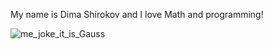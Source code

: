 My name is Dima Shirokov and I love Math and programming!

![me_joke_it_is_Gauss](https://assets.atlasobscura.com/media/W1siZiIsInVwbG9hZHMvcGxhY2VfaW1hZ2VzLzYwZTg2MWQwYzE1MzdmZDljOV9HYXVzcyAzYS5qcGciXSxbInAiLCJ0aHVtYiIsIjEyMDB4PiJdLFsicCIsImNvbnZlcnQiLCItcXVhbGl0eSA4MSAtYXV0by1vcmllbnQiXV0)






